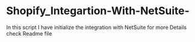 # Shopify_Integartion-With-NetSuite-
In this script I have initialize the integration with NetSuite  for more Details check Readme file 
